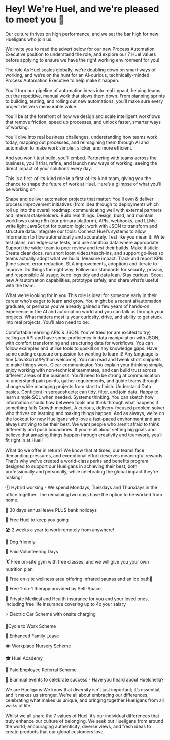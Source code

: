 # Hey! We're Huel, and we're pleased to meet you 👋

Our culture thrives on high performance, and we set the bar high for new Hueligans who join us.

We invite you to read the advert below for our new Process Automation Executive position to understand the role, and explore our 7 Huel values before applying to ensure we have the right working environment for you!

The role
As Huel scales globally, we’re doubling down on smart ways of working, and we’re on the hunt for an AI-curious, technically-minded Process Automation Executive to help make it happen.

You’ll turn our pipeline of automation ideas into real impact, helping teams cut the repetitive, manual work that slows them down. From planning sprints to building, testing, and rolling out new automations, you’ll make sure every project delivers measurable value.

You’ll be at the forefront of how we design and scale intelligent workflows that remove friction, speed up processes, and unlock faster, smarter ways of working.

You’ll dive into real business challenges,  understanding how teams work today, mapping out processes, and reimagining them through AI and automation to make work simpler, slicker, and more efficient.

And you won’t just build, you’ll embed. Partnering with teams across the business, you’ll trial, refine, and launch new ways of working, seeing the direct impact of your solutions every day.

This is a first-of-its-kind role in a first-of-its-kind team, giving you the chance to shape the future of work at Huel. Here’s a glimpse of what you’ll be working on:

Shape and deliver automation projects that matter:  You'll own & deliver process improvement initiatives (from idea through to deployment) which roll up into the overall roadmap; communicating well with external partners and internal stakeholders.
Build real things: Design, build, and maintain workflows using n8n (our primary platform), APIs, webhooks, and LLMs; write light JavaScript for custom logic; work with JSON to transform and structure data.
Integrate our tools: Connect Huel’s systems to allow information to flow automatically and accurately.
Test like you mean it: Write test plans, run edge‑case tests, and use sandbox data where appropriate. Support the wider team to peer review and test their builds.
Make it stick: Create clear docs, run short loom videos/teach‑ins, and support go‑lives so teams actually adopt what we build.
Measure impact: Track and report KPIs (time saved, error reduction, SLA improvements, adoption) and iterate to improve.
Do things the right way: Follow our standards for security, privacy, and responsible AI usage; keep logs tidy and data lean.
Stay curious: Scout new AI/automation capabilities, prototype safely, and share what’s useful with the team.

What we're looking for in you
This role is ideal for someone early in their career who’s eager to learn and grow. You might be a recent ai/automation graduate, or perhaps you’ve already gained a few years of hands-on experience in the AI and automation world and you can talk us through your projects. What matters most is your curiosity, drive, and ability to get stuck into real projects. You'll also need to be:

Comfortable learning APIs & JSON. You’ve tried (or are excited to try) calling an API and have some proficiency in data manipulation with JSON, with comfort transforming and structuring data for workflows. You can follow examples and utilise tools to upskill on any knowledge gaps.
Have some coding exposure or passion for wanting to learn it! Any language is fine (JavaScript/Python welcome). You can read and tweak short snippets to make things work.
Clear communicator. You explain your thinking simply, enjoy working with non-technical teammates, and can build trust across different areas of the business. You’ll need to be strong at communication to understand pain points, gather requirements, and guide teams through change while managing projects from start to finish.
Understand Data basics. Confident in spreadsheets; can tidy, filter, and join data. Happy to learn simple SQL when needed.
Systems thinking. You can sketch how information should flow between tools and think through what happens if something fails
Growth mindset. A curious, delivery-focused problem solver who thrives on learning and making things happen.
And as always, we’re on the lookout for new Hueligans who love a fast-paced environment and are always striving to be their best. We want people who aren’t afraid to think differently and push boundaries. If you’re all about setting big goals and believe that amazing things happen through creativity and teamwork, you’ll fit right in at Huel!

What do we offer in return?
We know that at times, our teams face demanding pressures, and exceptional effort deserves meaningful rewards. That's why we've created a world-class perks and benefits program designed to support our Hueligans in achieving their best, both professionally and personally, while celebrating the global impact they're making!

🕖 Hybrid working - We spend Mondays, Tuesdays and Thursdays in the office together. The remaining two days have the option to be worked from home.

🌴 30 days annual leave PLUS bank holidays

🥤 Free Huel to keep you going

🏖️ 2 weeks a year to work remotely from anywhere!

🐾 Dog friendly

🙋 Paid Volunteering Days

🏋️ Free on-site gym with free classes, and we will give you your own nutrition plan

🧘 Free on-site wellness area offering infrared saunas and an ice bath🧘

🧠 Free 1-on-1 therapy provided by Self-Space.

🏥 Private Medical and Health insurance for you and your loved ones, including free life insurance covering up to 4x your salary

⚡ Electric Car Scheme with onsite charging

🚴Cycle to Work Scheme

🤰 Enhanced Family Leave

👪 Workplace Nursery Scheme

🎓 Huel Academy

💸 Paid Employee Referral Scheme

🎉 Biannual events to celebrate success - Have you heard about Huelchella?

We are Hueligans
We know that diversity isn't just important; it’s essential, and it makes us stronger. We're all about embracing our differences, celebrating what makes us unique, and bringing together Hueligans from all walks of life.

Whilst we all share the 7 values of Huel, it’s our individual differences that truly enhance our culture of belonging. We seek out Hueligans from around the world, encouraging authenticity, diverse views, and fresh ideas to create products that our global customers love.
